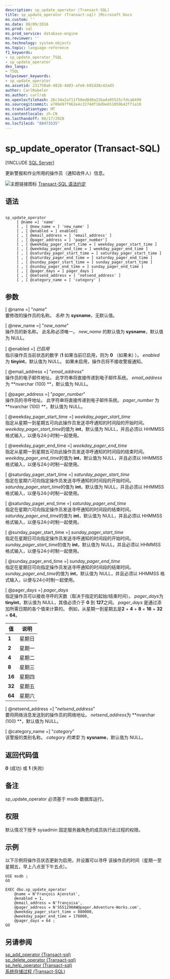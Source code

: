 ```yaml
---
description: sp_update_operator (Transact-SQL)
title: sp_update_operator (Transact-sql) |Microsoft Docs
ms.custom: ''
ms.date: 08/09/2016
ms.prod: sql
ms.prod_service: database-engine
ms.reviewer: ''
ms.technology: system-objects
ms.topic: language-reference
f1_keywords:
- sp_update_operator_TSQL
- sp_update_operator
dev_langs:
- TSQL
helpviewer_keywords:
- sp_update_operator
ms.assetid: 231750a6-4828-4d03-afe6-b91d38c42ed3
author: CarlRabeler
ms.author: carlrab
ms.openlocfilehash: 26c34a2af11f50ed8d9a22bada95525cfdca6499
ms.sourcegitcommit: e700497f962e4c2274df16d9e651059b42ff1a10
ms.translationtype: MT
ms.contentlocale: zh-CN
ms.lasthandoff: 08/17/2020
ms.locfileid: "88473535"
---
```

# <a name="sp_update_operator-transact-sql"></a>sp_update_operator (Transact-SQL)
[!INCLUDE [SQL Server](../../includes/applies-to-version/sqlserver.md)]

  更新警报和作业所用的操作员（通知收件人）信息。  
  
   ![主题链接图标](../../database-engine/configure-windows/media/topic-link.gif "“主题链接”图标") [Transact-SQL 语法约定](../../t-sql/language-elements/transact-sql-syntax-conventions-transact-sql.md)  
  
## <a name="syntax"></a>语法  
  
```  
  
sp_update_operator   
     [ @name =] 'name'   
     [ , [ @new_name = ] 'new_name' ]   
     [ , [ @enabled = ] enabled]   
     [ , [ @email_address = ] 'email_address' ]  
     [ , [ @pager_address = ] 'pager_number']   
     [ , [ @weekday_pager_start_time = ] weekday_pager_start_time ]  
     [ , [ @weekday_pager_end_time = ] weekday_pager_end_time ]   
     [ , [ @saturday_pager_start_time = ] saturday_pager_start_time ]  
     [ , [ @saturday_pager_end_time = ] saturday_pager_end_time ]   
     [ , [ @sunday_pager_start_time = ] sunday_pager_start_time ]  
     [ , [ @sunday_pager_end_time = ] sunday_pager_end_time ]   
     [ , [ @pager_days = ] pager_days ]   
     [ , [ @netsend_address = ] 'netsend_address' ]   
     [ , [ @category_name = ] 'category' ]  
```  
  
## <a name="arguments"></a>参数  
 [ @name =] "*name*"  
 要修改的操作员的名称。 *名称* 为 **sysname**，无默认值。  
  
 [ @new_name =] "*new_name*"  
 操作员的新名称。 此名称必须唯一。 *new_name* 的默认值为 **sysname**，默认值为 NULL。  
  
 [ @enabled =] *已启用*  
 指示操作员当前状态的数字 (**1** 如果当前已启用，则为 **0** （如果未) ）。 *enabled* 为 **tinyint**，默认值为 NULL。 如果未启用，操作员将不接收警报通知。  
  
 [ @email_address =] "*email_address*"  
 操作员的电子邮件地址。 此字符串将直接传递到电子邮件系统。 *email_address* 为 **nvarchar (100) **，默认值为 NULL。  
  
 [ @pager_address =] "*pager_number*"  
 操作员的寻呼地址。 此字符串将直接传递到电子邮件系统。 *pager_number* 为 **nvarchar (100) **，默认值为 NULL。  
  
 [ @weekday_pager_start_time =] *weekday_pager_start_time*  
 指定从星期一到星期五可向此操作员发送寻呼通知的时间段的开始时间。 *weekday_pager_start_time*的值为 **int**，默认值为 NULL，并且必须以 HHMMSS 格式输入，以便与24小时制一起使用。  
  
 [ @weekday_pager_end_time =] *weekday_pager_end_time*  
 指定从星期一到星期五可向此操作员发送寻呼通知的时间段的结束时间。 *weekday_pager_end_time*的值为 **int**，默认值为 NULL，并且必须以 HHMMSS 格式输入，以便与24小时制一起使用。  
  
 [ @saturday_pager_start_time =] *saturday_pager_start_time*  
 指定在星期六可向指定操作员发送寻呼通知的时间段的开始时间。 *saturday_pager_start_time*的值为 **int**，默认值为 NULL，并且必须以 HHMMSS 格式输入，以便与24小时制一起使用。  
  
 [ @saturday_pager_end_time =] *saturday_pager_end_time*  
 指定在星期六可向指定操作员发送寻呼通知的时间段的结束时间。 *saturday_pager_end_time*的值为 **int**，默认值为 NULL，并且必须以 HHMMSS 格式输入，以便与24小时制一起使用。  
  
 [ @sunday_pager_start_time =] *sunday_pager_start_time*  
 指定在星期日可向指定操作员发送寻呼通知的时间段的开始时间。 *sunday_pager_start_time*的值为 **int**，默认值为 NULL，并且必须以 HHMMSS 格式输入，以便与24小时制一起使用。  
  
 [ @sunday_pager_end_time =] *sunday_pager_end_time*  
 指定在星期日可向指定操作员发送寻呼通知的时间段的结束时间。 *sunday_pager_end_time*的值为 **int**，默认值为 NULL，并且必须以 HHMMSS 格式输入，以便与24小时制一起使用。  
  
 [ @pager_days =] *pager_days*  
 指定操作员可以接收寻呼的天数（取决于指定的起始/结束时间）。 *pager_days*为 **tinyint**，默认值为 NULL，其值必须介于 **0** 到 **127**之间。 *pager_days* 是通过添加所需日期的各个值来计算的。 例如，从星期一到星期五是**2** + **4** + **8** + **16** + **32**  =  **64**。  
  
|值|说明|  
|-----------|-----------------|  
|**1**|星期日|  
|**2**|星期一|  
|**4**|星期二|  
|**8**|星期三|  
|**16**|星期四|  
|**32**|星期五|  
|**64**|星期六|  
  
 [ @netsend_address =] "*netsend_address*"  
 要将网络消息发送到的操作员的网络地址。 *netsend_address*为 **nvarchar (100) **，默认值为 NULL。  
  
 [ @category_name =] "*category*"  
 该警报的类别名称。 *category 的类型* 为 **sysname**，默认值为 NULL。  
  
## <a name="return-code-values"></a>返回代码值  
 **0** (成功) 或 **1** (失败)   
  
## <a name="remarks"></a>备注  
 sp_update_operator 必须基于 msdb 数据库运行。  
  
## <a name="permissions"></a>权限  
 默认情况下授予 sysadmin 固定服务器角色的成员执行此过程的权限。  
  
## <a name="examples"></a>示例  
 以下示例将操作员状态更新为启用，并设置可以寻呼 该操作员的时间（星期一至星期五，早上八点至下午五点）。  
  
```  
USE msdb ;  
GO  
  
EXEC dbo.sp_update_operator   
    @name = N'François Ajenstat',  
    @enabled = 1,  
    @email_address = N'françoisa',  
    @pager_address = N'5551290AW@pager.Adventure-Works.com',  
    @weekday_pager_start_time = 080000,  
    @weekday_pager_end_time = 170000,  
    @pager_days = 64 ;  
GO  
```  
  
## <a name="see-also"></a>另请参阅  
 [sp_add_operator &#40;Transact-sql&#41;](../../relational-databases/system-stored-procedures/sp-add-operator-transact-sql.md)   
 [sp_delete_operator &#40;Transact-sql&#41;](../../relational-databases/system-stored-procedures/sp-delete-operator-transact-sql.md)   
 [sp_help_operator &#40;Transact-sql&#41;](../../relational-databases/system-stored-procedures/sp-help-operator-transact-sql.md)   
 [系统存储过程 (Transact-SQL)](../../relational-databases/system-stored-procedures/system-stored-procedures-transact-sql.md)  
  
  
